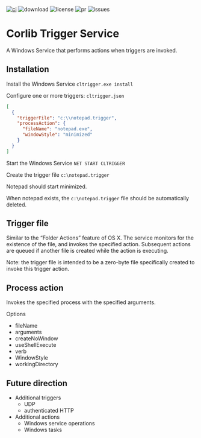 [![ci](https://ci.appveyor.com/api/projects/status/3sg6a90yoxj9lwer?svg=true)](https://ci.appveyor.com/project/ConditionalOperator/trigger) ![download](https://img.shields.io/github/downloads/corlib/trigger/latest/total.svg?style=flat-square) ![license](https://img.shields.io/github/license/corlib/trigger.svg?style=flat-square) ![pr](http://issuestats.com/github/corlib/trigger/badge/pr?style=flat-square) ![issues](http://issuestats.com/github/corlib/trigger/badge/issue?style=flat-square)
# Corlib Trigger Service
A Windows Service that performs actions when triggers are invoked.

## Installation

Install the Windows Service
`cltrigger.exe install`

Configure one or more triggers: `cltrigger.json`
```JSON
[
  {
    "triggerFile": "c:\\notepad.trigger",
    "processAction": {
      "fileName": "notepad.exe",
      "windowStyle": "minimized"
    }
  }
]
```

Start the Windows Service
`NET START CLTRIGGER`

Create the trigger file
`c:\notepad.trigger`

Notepad should start minimized.

When notepad exists, the `c:\notepad.trigger` file should be automatically deleted.

## Trigger file
Similar to the “Folder Actions” feature of OS X. The service monitors for the existence of the file, and invokes the specified action. Subsequent actions are queued if another file is created while the action is executing.

Note: the trigger file is intended to be a zero-byte file specifically created to invoke this trigger action.

## Process action
Invokes the specified process with the specified arguments.

Options
- fileName
- arguments
- createNoWindow
- useShellExecute
- verb
- WindowStyle
- workingDirectory

## Future direction
- Additional triggers
  - UDP
  - authenticated HTTP
- Additional actions
  - Windows service operations
  - Windows tasks
